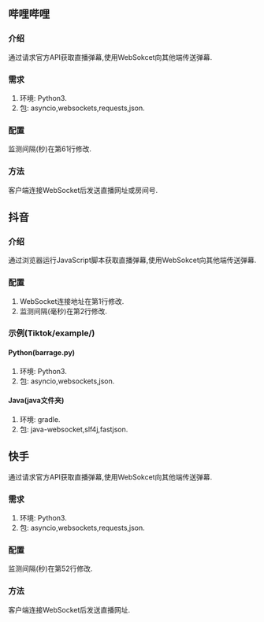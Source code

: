 ## 哔哩哔哩
### 介绍
通过请求官方API获取直播弹幕,使用WebSokcet向其他端传送弹幕.
### 需求
1. 环境: Python3.
2. 包: asyncio,websockets,requests,json.
### 配置
监测间隔(秒)在第61行修改.
### 方法
客户端连接WebSocket后发送直播网址或房间号.
## 抖音
### 介绍
通过浏览器运行JavaScript脚本获取直播弹幕,使用WebSokcet向其他端传送弹幕.
### 配置
1. WebSocket连接地址在第1行修改.
2. 监测间隔(毫秒)在第2行修改.
### 示例(Tiktok/example/)
#### Python(barrage.py)
1. 环境: Python3.
2. 包: asyncio,websockets,json.
#### Java(java文件夹)
1. 环境: gradle.
2. 包: java-websocket,slf4j,fastjson.
## 快手
通过请求官方API获取直播弹幕,使用WebSokcet向其他端传送弹幕.
### 需求
1. 环境: Python3.
2. 包: asyncio,websockets,requests,json.
### 配置
监测间隔(秒)在第52行修改.
### 方法
客户端连接WebSocket后发送直播网址.